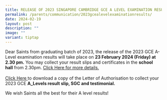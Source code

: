 ```yaml
---
title: RELEASE OF 2023 SINGAPORE CAMBRIDGE GCE A LEVEL EXAMINATION RESULTS
permalink: /parents/communication/2023gcealevelexaminationresults/
date: 2024-02-19
layout: post
description: ""
image: ""
variant: tiptap
---
```

<p>Dear Saints from graduating batch of 2023, the release of the 2023 GCE
A-Level examination results will take place on&nbsp;<strong>23&nbsp;February 2024&nbsp;(Friday) at 2.30 pm.</strong>&nbsp;You
may collect your result slips and certificates in the&nbsp;<strong>school hall</strong>&nbsp;from
2.30pm. <a href="/files/2024/Letter_to_Students_on_collection_of_A_level_results_Final.pdf" rel="noopener noreferrer nofollow" target="_blank">Click Here for more details.</a> 
<br>
<br><a href="/files/2024/Letter_of_Authorisation.pdf" rel="noopener noreferrer nofollow" target="_blank">Click Here </a>to
download a copy of the&nbsp;Letter of Authorisation to collect your 2023
GCE <strong>A_Levels result slip, SGC and testimonial.</strong>
</p>
<p>We wish Saints all the best for their A level results!</p>